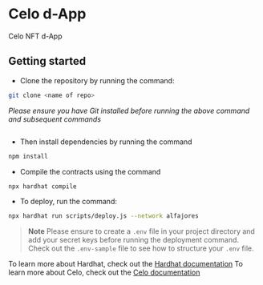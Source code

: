 # Celo d-App

Celo NFT d-App

## Getting started

- Clone the repository by running the command:
```bash
git clone <name of repo>
```
_Please ensure you have Git installed before running the above command and subsequent commands_



```bash

```
- Then install dependencies by running the command 

```bash
npm install 
```

- Compile the contracts using the command
````bash
npx hardhat compile
````

- To deploy, run the command:

```bash
npx hardhat run scripts/deploy.js --network alfajores


```

> **Note** Please ensure to create a `.env` file in your project directory and add your secret keys before running the deployment command. Check out the `.env-sample` file to see how to structure your `.env` file.


To learn more about Hardhat, check out the [Hardhat documentation](https://hardhat.org/hardhat-runner/docs/getting-started)
To learn more about Celo, check out the [Celo documentation](https://docs.celo.org/)
